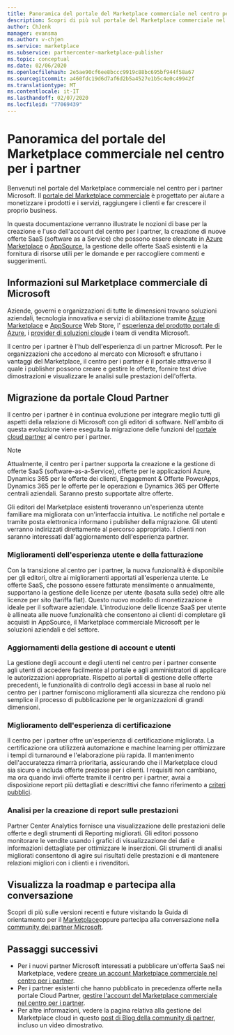 ```yaml
---
title: Panoramica del portale del Marketplace commerciale nel centro per i partner
description: Scopri di più sul portale del Marketplace commerciale nel centro per i partner e su come elencare e vendere le offerte in Azure Marketplace, AppSource e tramite il programma Cloud Solution Provider (CSP).
author: ChJenk
manager: evansma
ms.author: v-chjen
ms.service: marketplace
ms.subservice: partnercenter-marketplace-publisher
ms.topic: conceptual
ms.date: 02/06/2020
ms.openlocfilehash: 2e5ae90cf6ee8bccc9919c88bc695bf944f58a67
ms.sourcegitcommit: a460fdc19d6d7af6d2b5a4527e1b5c4e0c49942f
ms.translationtype: MT
ms.contentlocale: it-IT
ms.lasthandoff: 02/07/2020
ms.locfileid: "77069439"
---
```

# <a name="overview-of-the-commercial-marketplace-portal-in-partner-center"></a>Panoramica del portale del Marketplace commerciale nel centro per i partner

Benvenuti nel portale del Marketplace commerciale nel centro per i partner Microsoft. Il [portale del Marketplace commerciale](https://partner.microsoft.com/dashboard/commercial-marketplace/) è progettato per aiutare a monetizzare i prodotti e i servizi, raggiungere i clienti e far crescere il proprio business.

In questa documentazione verranno illustrate le nozioni di base per la creazione e l'uso dell'account del centro per i partner, la creazione di nuove offerte SaaS (software as a Service) che possono essere elencate in [Azure Marketplace](https://azuremarketplace.microsoft.com/) o [AppSource](https://appsource.microsoft.com/), la gestione delle offerte SaaS esistenti e la fornitura di risorse utili per le domande e per raccogliere commenti e suggerimenti. 

## <a name="about-microsofts-commercial-marketplace"></a>Informazioni sul Marketplace commerciale di Microsoft

Aziende, governi e organizzazioni di tutte le dimensioni trovano soluzioni aziendali, tecnologia innovativa e servizi di abilitazione tramite [Azure Marketplace](https://azuremarketplace.microsoft.com/) e [AppSource](https://appsource.microsoft.com/) Web Store, l' [esperienza del prodotto portale di Azure](https://portal.azure.com), i [provider di soluzioni cloud](https://partner.microsoft.com/cloud-solution-provider)e i team di vendita Microsoft. 

Il centro per i partner è l'hub dell'esperienza di un partner Microsoft. Per le organizzazioni che accedono al mercato con Microsoft e sfruttano i vantaggi del Marketplace, il centro per i partner è il portale attraverso il quale i publisher possono creare e gestire le offerte, fornire test drive dimostrazioni e visualizzare le analisi sulle prestazioni dell'offerta. 

## <a name="migration-from-cloud-partner-portal"></a>Migrazione da portale Cloud Partner

Il centro per i partner è in continua evoluzione per integrare meglio tutti gli aspetti della relazione di Microsoft con gli editori di software. Nell'ambito di questa evoluzione viene eseguita la migrazione delle funzioni del [portale cloud partner](https://cloudpartner.azure.com/) al centro per i partner.

>[!NOTE]
>Attualmente, il centro per i partner supporta la creazione e la gestione di offerte SaaS (software-as-a-Service), offerte per le applicazioni Azure, Dynamics 365 per le offerte dei clienti, Engagement & Offerte PowerApps, Dynamics 365 per le offerte per le operazioni e Dynamics 365 per Offerte centrali aziendali. Saranno presto supportate altre offerte.

Gli editori del Marketplace esistenti troveranno un'esperienza utente familiare ma migliorata con un'interfaccia intuitiva. Le notifiche nel portale e tramite posta elettronica informano i publisher della migrazione. Gli utenti verranno indirizzati direttamente al percorso appropriato. I clienti non saranno interessati dall'aggiornamento dell'esperienza partner.

### <a name="improvements-on-user-experience-and-billing"></a>Miglioramenti dell'esperienza utente e della fatturazione

Con la transizione al centro per i partner, la nuova funzionalità è disponibile per gli editori, oltre ai miglioramenti apportati all'esperienza utente. Le offerte SaaS, che possono essere fatturate mensilmente o annualmente, supportano la gestione delle licenze per utente (basata sulla sede) oltre alle licenze per sito (tariffa flat). Questo nuovo modello di monetizzazione è ideale per il software aziendale. L'introduzione delle licenze SaaS per utente è allineata alle nuove funzionalità che consentono ai clienti di completare gli acquisti in AppSource, il Marketplace commerciale Microsoft per le soluzioni aziendali e del settore. 

### <a name="account-and-user-management-updates"></a>Aggiornamenti della gestione di account e utenti

La gestione degli account e degli utenti nel centro per i partner consente agli utenti di accedere facilmente al portale e agli amministratori di applicare le autorizzazioni appropriate. Rispetto ai portali di gestione delle offerte precedenti, le funzionalità di controllo degli accessi in base al ruolo nel centro per i partner forniscono miglioramenti alla sicurezza che rendono più semplice il processo di pubblicazione per le organizzazioni di grandi dimensioni. 

### <a name="improved-certification-experience"></a>Miglioramento dell'esperienza di certificazione

Il centro per i partner offre un'esperienza di certificazione migliorata. La certificazione ora utilizzerà automazione e machine learning per ottimizzare i tempi di turnaround e l'elaborazione più rapida. Il mantenimento dell'accuratezza rimarrà prioritaria, assicurando che il Marketplace cloud sia sicuro e includa offerte preziose per i clienti. I requisiti non cambiano, ma ora quando invii offerte tramite il centro per i partner, avrai a disposizione report più dettagliati e descrittivi che fanno riferimento a [criteri pubblici](https://docs.microsoft.com/legal/marketplace/certification-policies). 

### <a name="analytics-for-performance-reporting"></a>Analisi per la creazione di report sulle prestazioni

Partner Center Analytics fornisce una visualizzazione delle prestazioni delle offerte e degli strumenti di Reporting migliorati. Gli editori possono monitorare le vendite usando i grafici di visualizzazione dei dati e informazioni dettagliate per ottimizzare le inserzioni. Gli strumenti di analisi migliorati consentono di agire sui risultati delle prestazioni e di mantenere relazioni migliori con i clienti e i rivenditori. 

## <a name="view-the-roadmap-and-join-the-conversation"></a>Visualizza la roadmap e partecipa alla conversazione

Scopri di più sulle versioni recenti e future visitando la Guida di orientamento per il [Marketplace](https://aka.ms/publicmarketplaceroadmap)oppure partecipa alla conversazione nella [community dei partner Microsoft](https://www.microsoftpartnercommunity.com/). 

## <a name="next-steps"></a>Passaggi successivi

- Per i nuovi partner Microsoft interessati a pubblicare un'offerta SaaS nei Marketplace, vedere [creare un account Marketplace commerciale nel centro per i partner](./create-account.md).
- Per i partner esistenti che hanno pubblicato in precedenza offerte nella portale Cloud Partner, [gestire l'account del Marketplace commerciale nel centro per i partner](./manage-account.md). 
- Per altre informazioni, vedere la pagina relativa alla gestione del Marketplace cloud in questo [post di Blog della community di partner](https://www.microsoftpartnercommunity.com/t5/Azure-Marketplace-and-AppSource/Cloud-Marketplace-In-Partner-Center/m-p/9738#M293), incluso un video dimostrativo.
